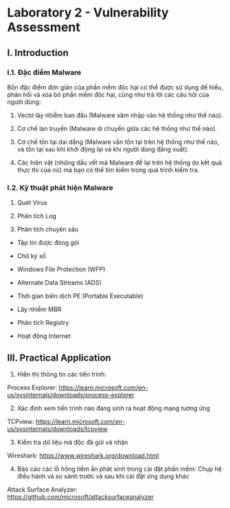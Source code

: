 # Laboratory 2 - Vulnerability Assessment
## I. Introduction
### I.1. Đặc điểm Malware
Bốn đặc điểm đơn giản của phần mềm độc hại có thể được sử dụng để
hiểu, phản hồi và xóa bỏ phần mềm độc hại, cũng như trả lời các câu hỏi
của người dùng:

1. Vectơ lây nhiễm ban đầu (Malware xâm nhập vào hệ thống như thế nào).
   
2. Cơ chế lan truyền (Malware di chuyển giữa các hệ thống như thế nào).
   
3. Cơ chế tồn tại dai dẳng (Malware vẫn tồn tại trên hệ thống như thế nào,
và tồn tại sau khi khởi động lại và khi người dùng đăng xuất).

4. Các hiện vật (những dấu vết mà Malware để lại trên hệ thống do kết quả
thực thi của nó) mà bạn có thể tìm kiếm trong quá trình kiểm tra.

### I.2. Kỹ thuật phát hiện Malware 
1. Quét Virus

2. Phân tích Log

3. Phân tích chuyên sâu

- Tập tin được đóng gói

- Chữ ký số

- Windows File Protection (WFP)

- Alternate Data Streams (ADS)

- Thời gian biên dịch PE (Portable Executable)

- Lây nhiễm MBR

- Phân tích Registry

- Hoạt động Internet

## III. Practical Application

1. Hiển thị thông tin các tiến trình:
   
Process Explorer: https://learn.microsoft.com/en-us/sysinternals/downloads/process-explorer

2. Xác định xem tiến trình nào đang sinh ra hoạt động mạng tương ứng

TCPview: https://learn.microsoft.com/en-us/sysinternals/downloads/tcpview

3. Kiểm tra dữ liệu mã độc đã gửi và nhận

Wireshark: https://www.wireshark.org/download.html

4. Báo cáo các lỗ hổng tiềm ẩn phát sinh trong cài đặt phần mềm: Chụp hệ điều hành và so sánh trước và sau khi cài đặt ứng dụng khác
   
Attack Surface Analyzer: https://github.com/microsoft/attacksurfaceanalyzer

